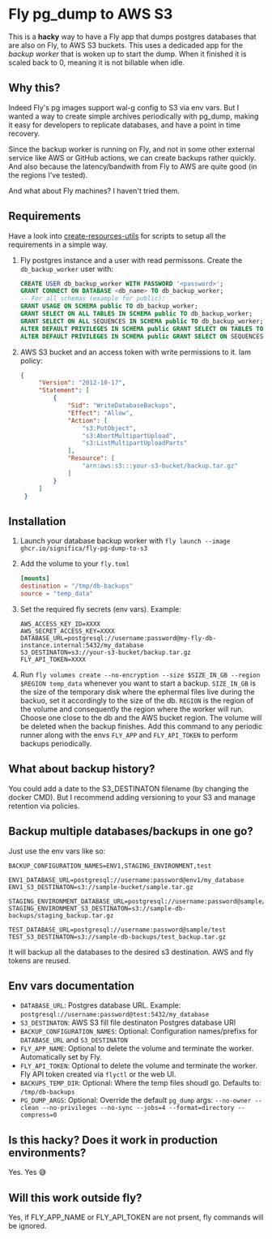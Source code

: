 # Fly pg_dump to AWS S3

This is a **hacky** way to have a Fly app that dumps postgres databases that are also on Fly, to AWS S3 buckets.
This uses a dedicaded app for the *backup worker* that is woken up to start the dump. When it finished it is scaled back to 0, meaning it is not billable when idle.


## Why this?

Indeed Fly's pg images support wal-g config to S3 via env vars. But I wanted a way to create simple archives periodically with pg_dump, making it easy for developers to replicate databases, and have a point in time recovery.

Since the backup worker is running on Fly, and not in some other external service like AWS or GitHub actions, we can create backups rather quickly. And also because the latency/bandwith from Fly to AWS are quite good (in the regions I've tested).

And what about Fly machines? I haven't tried them.


## Requirements

Have a look into [create-resources-utils](./create-resources-utils) for scripts to setup all the requirements in a simple way.

1. Fly postgres instance and a user with read permissons.
   Create the `db_backup_worker` user with:
    ```sql
    CREATE USER db_backup_worker WITH PASSWORD '<password>';
    GRANT CONNECT ON DATABASE <db_name> TO db_backup_worker;
    -- For all schemas (example for public):
    GRANT USAGE ON SCHEMA public TO db_backup_worker;
    GRANT SELECT ON ALL TABLES IN SCHEMA public TO db_backup_worker;
    GRANT SELECT ON ALL SEQUENCES IN SCHEMA public TO db_backup_worker;
    ALTER DEFAULT PRIVILEGES IN SCHEMA public GRANT SELECT ON TABLES TO db_backup_worker;
    ALTER DEFAULT PRIVILEGES IN SCHEMA public GRANT SELECT ON SEQUENCES TO db_backup_worker;
    ```

2. AWS S3 bucket and an access token with write permissions to it.
   Iam policy:
   ```json
   {
        "Version": "2012-10-17",
        "Statement": [
            {
                "Sid": "WriteDatabaseBackups",
                "Effect": "Allow",
                "Action": [
                    "s3:PutObject",
                    "s3:AbortMultipartUpload",
                    "s3:ListMultipartUploadParts"
                ],
                "Resource": [
                    "arn:aws:s3:::your-s3-bucket/backup.tar.gz"
                ]
            }
        ]
    }
   ```


## Installation

1. Launch your database backup worker with `fly launch --image ghcr.io/significa/fly-pg-dump-to-s3`

2. Add the volume to your `fly.toml`
    ```toml
    [mounts]
    destination = "/tmp/db-backups"
    source = "temp_data"
    ```

3. Set the required fly secrets (env vars). Example:
    ```env
    AWS_ACCESS_KEY_ID=XXXX
    AWS_SECRET_ACCESS_KEY=XXXX
    DATABASE_URL=postgresql://username:password@my-fly-db-instance.internal:5432/my_database
    S3_DESTINATON=s3://your-s3-bucket/backup.tar.gz
    FLY_API_TOKEN=XXXX
    ```

4. Run `fly volumes create --no-encryption --size $SIZE_IN_GB --region $REGION temp_data` whenever you want to start a backup.
   `SIZE_IN_GB` is the size of the temporary disk where the ephermal files live during the backuo, set it accordingly to the size of the db.
   `REGION` is the region of the volume and consequently the region where the worker will run. Choose one close to the db and the AWS bucket region.
   The volume will be deleted when the backup finishes.
   Add this command to any periodic runner along with the envs `FLY_APP` and `FLY_API_TOKEN` to perform backups periodically. 


## What about backup history?

You could add a date to the S3_DESTINATON filename (by changing the docker CMD). But I recommend adding versioning to your S3 and manage retention via policies.


## Backup multiple databases/backups in one go?

Just use the env vars like so:

```env
BACKUP_CONFIGURATION_NAMES=ENV1,STAGING_ENVIRONMENT,test

ENV1_DATABASE_URL=postgresql://username:password@env1/my_database
ENV1_S3_DESTINATON=s3://sample-bucket/sample.tar.gz

STAGING_ENVIRONMENT_DATABASE_URL=postgresql://username:password@sample/staging
STAGING_ENVIRONMENT_S3_DESTINATON=s3://sample-db-backups/staging_backup.tar.gz

TEST_DATABASE_URL=postgresql://username:password@sample/test
TEST_S3_DESTINATON=s3://sample-db-backups/test_backup.tar.gz
```

It will backup all the databases to the desired s3 destination. AWS and fly tokens are reused.


## Env vars documentation

- `DATABASE_URL`: Postgres database URL. Example: `postgresql://username:password@test:5432/my_database`
- `S3_DESTINATON`: AWS S3 fill file destinaton Postgres database URl
- `BACKUP_CONFIGURATION_NAMES`: Optional: Configuration names/prefixs for `DATABASE_URL` and `S3_DESTINATON`
- `FLY_APP_NAME`:  Optional to delete the volume and terminate the worker. Automatically set by Fly.
- `FLY_API_TOKEN`: Optional to delete the volume and terminate the worker. Fly API token created via `flyctl` or the web UI.
- `BACKUPS_TEMP_DIR`: Optional: Where the temp files shoudl go. Defaults to: `/tmp/db-backups`
- `PG_DUMP_ARGS`: Optional: Override the default `pg_dump` args: `--no-owner --clean --no-privileges --no-sync --jobs=4 --format=directory --compress=0`


## Is this hacky? Does it work in production environments?

Yes. Yes :sweat_smile:


## Will this work outside fly?

Yes, if FLY_APP_NAME or FLY_API_TOKEN are not prsent, fly commands will be ignored.
